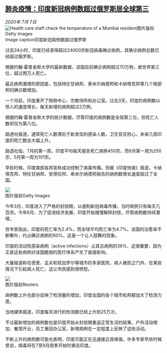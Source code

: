 <!--1594125998000-->
[肺炎疫情：印度新冠病例数超过俄罗斯居全球第三](http://www.bbc.com/zhongwen/simp/world-53319485)
------

<div><i>2020年 7月 7日</i></div><div><div class="story-body__inner" property="articleBody"><div class="media-landscape has-caption full-width lead"><span class="image-and-copyright-container"><img class="js-image-replace" alt="Health care staff check the temperature of a Mumbai resident" src="https://images.weserv.nl/?url=ichef.bbci.co.uk/news/640/cpsprodpb/B1D5/production/_113252554_gettyimages-1224886446.jpg"><span class="off-screen">图片版权</span><span class="story-image-copyright">Getty Images</span></span><figcaption class="media-caption"><span class="off-screen">Image caption</span><span class="media-caption__text">印度新冠病例数超过俄罗斯</span></figcaption></div><p class="story-body__introduction">过去24小时，印度已经录得超过24000宗新冠病毒确诊病例，其确诊病例总数已经超过俄罗斯。</p><div id="bbccom_mpu_3" class="bbccom_slot mpu-ad" aria-hidden="true"><div class="bbccom_advert"></div></div><p>根据约翰·霍普金斯大学的最新数据，该国目前确诊病例超过70万例，居世界第三位，超过两万人死亡。</p><p>最近病例激增的原因是，包括特伦甘纳邦、泰米尔纳德邦和卡纳塔克邦等几个南部邦的确诊数增加。</p><div id="bbccom_mpu_1_2" class="bbccom_slot mpu-ad" aria-hidden="true"><div class="bbccom_advert"></div></div><p>一个月前，印度重开了购物中心、宗教场所和办公室。过去3天，印度的病例数以惊人的速度增长，每天新增的病例超过2万例。</p><p>根据约翰·霍普金斯大学的统计数据，尽管印度的病例数是全球第三位，但死亡人数却仅为第八位。</p><p>路透社报道，通常死亡人数滞后于新发现的感染人数，卫生官员担心，未来几周印度的死亡数会大幅上升。</p><p>路透社指，7月的第一周，印度平均每天报告死亡病例450宗，而6月第一周为250宗，5月第一周为101宗。</p><p>早些时候，印度南部各邦宣称成功控制了病毒传播。但据《印度快报》报道，卡纳塔克邦、特伦甘纳邦、安德拉邦、泰米尔纳德邦报告的病例数增长速度超过了全国。</p><div class="media-landscape no-caption full-width"><span class="image-and-copyright-container"><img src="https://images.weserv.nl/?url=ichef.bbci.co.uk/news/640/cpsprodpb/8693/production/_113115443_4e655247-29ec-4532-8740-936192c976de.jpg"><br><span class="off-screen">图片版权</span><span class="story-image-copyright">Getty Images</span></span></div><p>今年3月，印度进入了严格的封锁期，以遏制新冠病毒传播，当时病例只有每天几百宗。今年6月，为了促进经济发展，印度开始慢慢解除封锁，尽管病例数持续激增。</p><p>但专家指出，印度的死亡率为2.4%，而全球平均死亡率为4.7%。该国的治愈率不断攀升，约占确诊病例的60%，这是一个让人鼓舞的现象。</p><p>印度的活动性感染病例（active infections）占其总病例的36%，这很重要，因为正是这些病例对该国脆弱的医疗体系产生了直接影响。</p><p>大量报道称在德里、孟买和班加罗尔等城市的多家医院，病人被拒之门外，在某些情况下引起病人死亡，这让市民感到很愤怒。</p><div class="media-landscape no-caption full-width"><span class="image-and-copyright-container"><img src="https://images.weserv.nl/?url=ichef.bbci.co.uk/news/640/cpsprodpb/2FEA/production/_113266221_india.jpg"><br><span class="off-screen">图片版权</span><span class="story-image-copyright">Reuters</span></span></div><p>病例数上升也部分反映了检测量的增加，印度全国的各个城市和邦都加大了检测力度。</p><p>当地媒体报道，印度每天进行的检测数已经上升到25万次。</p><p>不过最新增加的病例数也是印度开始从封锁期重返正常生活的结果。户外活动增加、餐馆开业，员工重回办公室，新增病例在一定程度上反映了这些活动。</p><p>不断上升的病例数可能也表明，印度可能正在迅速接近其峰值。许多专家早些时候曾说，病毒将在7至8月雨季开始时袭击印度。</p></div></div>
